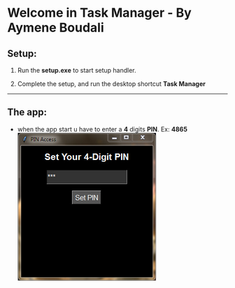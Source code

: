# Welcome in Task Manager - By **Aymene Boudali**

## Setup:

1. Run the **setup.exe** to start setup handler.

2. Complete the setup, and run the desktop shortcut **Task Manager**

---------------------------
## The app:

* when the app start u have to enter a **4** digits **PIN**. Ex: **4865**
![Set PIN](./set.jpg)
